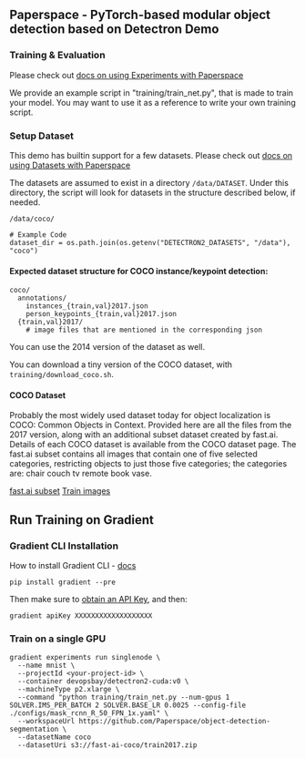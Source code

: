 
## Paperspace - PyTorch-based modular object detection based on Detectron Demo

### Training & Evaluation

Please check out [docs on using Experiments with Paperspace](https://docs.paperspace.com/gradient/experiments/using-experiments)


We provide an example script in "training/train_net.py", that is made to train your model.
You may want to use it as a reference to write your own training script.

### Setup Dataset

This demo has builtin support for a few datasets.
Please check out [docs on using Datasets with Paperspace](https://docs.paperspace.com/gradient/experiments/using-experiments/experiment-datasets)

The datasets are assumed to exist in a directory `/data/DATASET`.
Under this directory, the script will look for datasets in the structure described below, if needed.
```
/data/coco/
```
```
# Example Code 
dataset_dir = os.path.join(os.getenv("DETECTRON2_DATASETS", "/data"), "coco")
```
#### Expected dataset structure for COCO instance/keypoint detection:

```
coco/
  annotations/
    instances_{train,val}2017.json
    person_keypoints_{train,val}2017.json
  {train,val}2017/
    # image files that are mentioned in the corresponding json
```

You can use the 2014 version of the dataset as well.

You can download a tiny version of the COCO dataset, with `training/download_coco.sh`.

#### COCO Dataset
Probably the most widely used dataset today for object localization is COCO: Common Objects in Context. Provided here are all the files from the 2017 version, along with an additional subset dataset created by fast.ai. Details of each COCO dataset is available from the COCO dataset page. The fast.ai subset contains all images that contain one of five selected categories, restricting objects to just those five categories; the categories are: chair couch tv remote book vase.

[fast.ai subset](https://s3.amazonaws.com/fast-ai-coco/coco_sample.tgz)
[Train images](https://s3.amazonaws.com/fast-ai-coco/train2017.zip)

## Run Training on Gradient

### Gradient CLI Installation

How to install Gradient CLI - [docs](https://docs.paperspace.com/gradient/get-started/install-the-cli)

```
pip install gradient --pre
```
Then make sure to [obtain an API Key](https://docs.paperspace.com/gradient/get-started/install-the-cli#obtaining-an-api-key), and then:
```
gradient apiKey XXXXXXXXXXXXXXXXXXX
```

### Train on a single GPU
```
gradient experiments run singlenode \
  --name mnist \
  --projectId <your-project-id> \
  --container devopsbay/detectron2-cuda:v0 \
  --machineType p2.xlarge \
  --command "python training/train_net.py --num-gpus 1 SOLVER.IMS_PER_BATCH 2 SOLVER.BASE_LR 0.0025 --config-file ./configs/mask_rcnn_R_50_FPN_1x.yaml" \
  --workspaceUrl https://github.com/Paperspace/object-detection-segmentation \
  --datasetName coco
  --datasetUri s3://fast-ai-coco/train2017.zip
```

